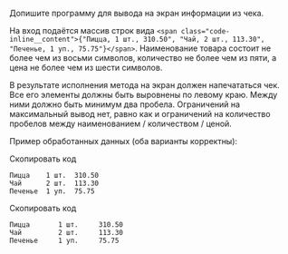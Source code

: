 Допишите программу для вывода на экран информации из чека.

На вход подаётся массив строк вида `<span class="code-inline__content">{"Пицца, 1 шт., 310.50", "Чай, 2 шт., 113.30", "Печенье, 1 уп., 75.75"}</span>`. Наименование товара состоит не более чем из восьми символов, количество не более чем из пяти, а цена не более чем из шести символов.

В результате исполнения метода на экран должен напечататься чек. Все его элементы должны быть выровнены по левому краю. Между ними должно быть минимум два пробела. Ограничений на максимальный вывод нет, равно как и ограничений на количество пробелов между наименованием / количеством / ценой.

Пример обработанных данных (оба варианты корректны):

Скопировать код

```
Пицца    1 шт.  310.50
Чай      2 шт.  113.30
Печенье  1 уп.  75.75 
```

Скопировать код

```
Пицца       1 шт.     310.50
Чай         2 шт.     113.30
Печенье     1 уп.     75.75 
```
